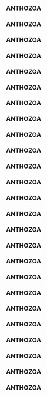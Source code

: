 ### ANTHOZOA   
### ANTHOZOA   
### ANTHOZOA   
### ANTHOZOA   
### ANTHOZOA   
### ANTHOZOA   
### ANTHOZOA   
### ANTHOZOA   
### ANTHOZOA   
### ANTHOZOA   
### ANTHOZOA   
### ANTHOZOA   
### ANTHOZOA   
### ANTHOZOA   
### ANTHOZOA   
### ANTHOZOA   
### ANTHOZOA   
### ANTHOZOA   
### ANTHOZOA   
### ANTHOZOA   
### ANTHOZOA   
### ANTHOZOA   
### ANTHOZOA   
### ANTHOZOA   
### ANTHOZOA